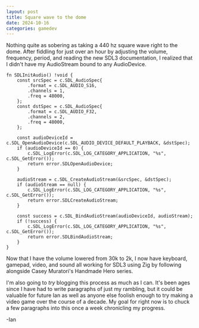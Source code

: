 ```yaml
---
layout: post
title: Square wave to the dome
date: 2024-10-16
categories: gamedev
---
```


Nothing quite as sobering as taking a 440 hz square wave right to the dome.
After fiddling for just over an hour by adjusting the volume, frequency, period,
and reading the new SDL3 documentation, I realized that I didn't have my
AudioStream bound to any AudioDevice.

```zig
fn SDLInitAudio() !void {
    const srcSpec = c.SDL_AudioSpec{
        .format = c.SDL_AUDIO_S16,
        .channels = 1,
        .freq = 48000,
    };
    const dstSpec = c.SDL_AudioSpec{
        .format = c.SDL_AUDIO_F32,
        .channels = 2,
        .freq = 48000,
    };

    const audioDeviceId = c.SDL_OpenAudioDevice(c.SDL_AUDIO_DEVICE_DEFAULT_PLAYBACK, &dstSpec);
    if (audioDeviceId == 0) {
        c.SDL_LogError(c.SDL_LOG_CATEGORY_APPLICATION, "%s", c.SDL_GetError());
        return error.SDLOpenAudioDevice;
    }

    audioStream = c.SDL_CreateAudioStream(&srcSpec, &dstSpec);
    if (audioStream == null) {
        c.SDL_LogError(c.SDL_LOG_CATEGORY_APPLICATION, "%s", c.SDL_GetError());
        return error.SDLCreateAudioStream;
    }

    const success = c.SDL_BindAudioStream(audioDeviceId, audioStream);
    if (!success) {
        c.SDL_LogError(c.SDL_LOG_CATEGORY_APPLICATION, "%s", c.SDL_GetError());
        return error.SDLBindAudioStream;
    }
}
```

Now that I have the volume lowered from 30k to 2k, I now have keyboard, gamepad,
video, and sound all working for SDL3 using Zig by following alongside Casey
Muratori's Handmade Hero series.

I'm also going to _try_ blogging this process as much as I can. It's been ages
since I have had to write paragraphs of just my rambling, but it could be
valuable for future Ian as well as anyone else foolish enough to try making a
video game over the course of a decade. My goal for right now is to chuck a few
paragraphs into this once a week chronicling my progress.

-Ian
